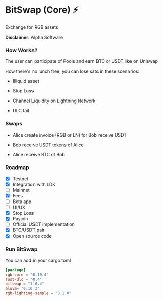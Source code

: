 # BitSwap (Core) ⚡

Exchange for RGB assets

**Disclaimer**: Alpha Software

### How Works?

The user can participate of Pools and earn BTC or USDT like on Uniswap

How there's no lunch free, you can lose sats in these scenarios:

- Illiquid asset

- Stop Loss

- Channel Liquidity on Lightning Network

- DLC fail

### Swaps

- Alice create invoice (RGB or LN) for Bob receive USDT

- Bob receive USDT tokens of Alice

- Alice receive BTC of Bob

### Roadmap

- [X] Testnet
- [x] Integration with LDK
- [ ] Mainnet
- [x] Fees
- [ ] Beta app
- [ ] UI/UX
- [x] Stop Loss
- [x] Payjoin
- [ ] Official USDT implementation
- [X] BTC/USDT pair
- [x] Open source code

### Run BitSwap

You can add in your cargo.toml

```cargo.toml
[package]
rgb-core = "0.10.4"
rust-dlc = "0.4"
bitswap = "1.0.4"
aluvm= "0.10.3"
rgb-lighting-sample = "0.1.0"

